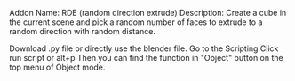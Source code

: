 Addon Name: RDE (random direction extrude)
Description: Create a cube in the current scene and pick a random number of faces to extrude to a random direction with random distance.

Download .py file or directly use the blender file.
Go to the Scripting
Click run script or alt+p
Then you can find the function in "Object" button on the top menu of Object mode.